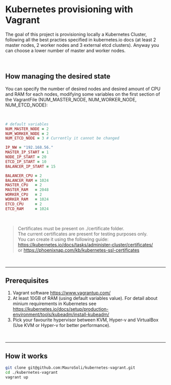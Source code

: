 # Kubernetes provisioning with Vagrant

The goal of this project is provisioning locally a Kubernetes Cluster, following all the best practies specified in kubernetes.io docs (at least 2 master nodes, 2 worker nodes and 3 external etcd clusters). Anyway you can choose a lower number of master and worker nodes.

<br/>

## How managing the desired state
You can specify the number of desired nodes and desired amount of CPU and RAM for each nodes, modifying some variables on the first section of the VagrantFile (NUM_MASTER_NODE, NUM_WORKER_NODE, NUM_ETCD_NODE):

<br/>

```ruby
# default variables
NUM_MASTER_NODE = 2
NUM_WORKER_NODE = 2
NUM_ETCD_NODE = 3 # Currently it cannot be changed

IP_NW = "192.168.56."
MASTER_IP_START = 1
NODE_IP_START = 20
ETCD_IP_START = 10
BALANCER_IP_START = 15

BALANCER_CPU = 2
BALANCER_RAM = 1024
MASTER_CPU   = 2
MASTER_RAM   = 2048
WORKER_CPU   = 2
WORKER_RAM   = 1024
ETCD_CPU     = 2
ETCD_RAM     = 1024
```

<br/>

>Certificates must be present on ./certificate folder. <br/>
>The current certificates are present for testing purposes only. <br/>
>You can create it using the following guide: 
>https://kubernetes.io/docs/tasks/administer-cluster/certificates/ <br/>
>or
>https://phoenixnap.com/kb/kubernetes-ssl-certificates

<br/>

---
## Prerequisites
1. Vagrant software https://www.vagrantup.com/
1. At least 10GB of RAM (using default variables value).
For detail about minium requirements in Kubernetes see https://kubernetes.io/docs/setup/production-environment/tools/kubeadm/install-kubeadm/
1. Pick your favourite hypervisor between KVM, Hyper-v and VirtualBox (Use KVM or Hyper-v for better performance).

<br/>

---
## How it works
```bash
git clone git@github.com:MauroSoli/kubernetes-vagrant.git
cd ./kubernetes-vagrant
vagrant up
```
